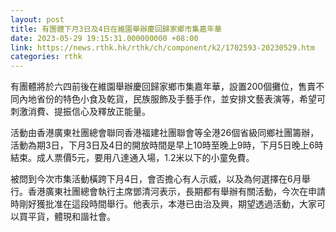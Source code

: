 ```yaml
---
layout: post
title: 有團體下月3日及4日在維園舉辦慶回歸家鄉市集嘉年華
date: 2023-05-29 19:15:31.000000000 +08:00
link: https://news.rthk.hk/rthk/ch/component/k2/1702593-20230529.htm
categories: rthk
---
```


有團體將於六四前後在維園舉辦慶回歸家鄉市集嘉年華，設置200個攤位，售賣不同內地省份的特色小食及乾貨，民族服飾及手藝手作，並安排文藝表演等，希望可刺激消費、提振信心及釋放正能量。

活動由香港廣東社團總會聯同香港福建社團聯會等全港26個省級同鄉社團籌辦，活動為期3日，下月3日及4日的開放時間是早上10時至晚上9時，下月5日晚上6時結束。成人票價5元，要用八達通入場，1.2米以下的小童免費。

被問到今次市集活動橫跨下月4日，會否擔心有人示威，以及為何選擇在6月舉行。香港廣東社團總會執行主席鄧清河表示，長期都有舉辦有關活動，今次在申請時剛好獲批准在這段時間舉行。他表示，本港已由治及興，期望透過活動，大家可以買平貨，體現和諧社會。
